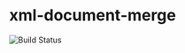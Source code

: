 # xml-document-merge 
![Build Status](https://travis-ci.org/Accuity/xml-document-merge.svg?branch=master)
